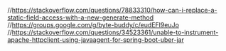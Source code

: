 

//https://stackoverflow.com/questions/78833310/how-can-i-replace-a-static-field-access-with-a-new-generate-method
//https://groups.google.com/g/byte-buddy/c/eudEFl9euJo
//https://stackoverflow.com/questions/34523361/unable-to-instrument-apache-httpclient-using-javaagent-for-spring-boot-uber-jar